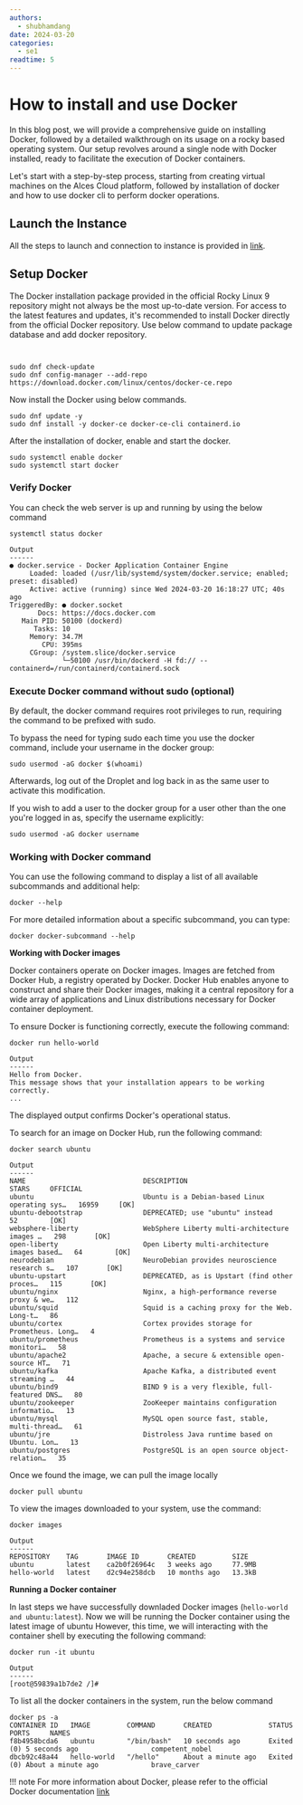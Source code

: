 ```yaml
---
authors:
  - shubhamdang
date: 2024-03-20
categories:
  - se1
readtime: 5
---
```


# How to install and use Docker

In this blog post, we will provide a comprehensive guide on installing Docker, followed by a detailed walkthrough on its usage on a rocky based operating system. Our setup revolves around a single node with Docker installed, ready to facilitate the execution of Docker containers.


Let's start with a step-by-step process, starting from creating virtual machines on the Alces Cloud platform, followed by installation of docker and how to use docker cli to perform docker operations.
<!-- more -->

## Launch the Instance  
All the steps to launch and connection to instance is provided in [link](../../docs/starter/instance.md).


## Setup Docker

The Docker installation package provided in the official Rocky Linux 9 repository might not always be the most up-to-date version. For access to the latest features and updates, it's recommended to install Docker directly from the official Docker repository. Use below command to update package database and add docker repository.

```


sudo dnf check-update
sudo dnf config-manager --add-repo https://download.docker.com/linux/centos/docker-ce.repo
```

Now install the Docker using below commands.

```
sudo dnf update -y
sudo dnf install -y docker-ce docker-ce-cli containerd.io
```

After the installation of docker, enable and start the docker. 
```
sudo systemctl enable docker
sudo systemctl start docker
```

### Verify Docker
You can check the web server is up and running by using the below command 
```
systemctl status docker

Output
------
● docker.service - Docker Application Container Engine
     Loaded: loaded (/usr/lib/systemd/system/docker.service; enabled; preset: disabled)
     Active: active (running) since Wed 2024-03-20 16:18:27 UTC; 40s ago
TriggeredBy: ● docker.socket
       Docs: https://docs.docker.com
   Main PID: 50100 (dockerd)
      Tasks: 10
     Memory: 34.7M
        CPU: 395ms
     CGroup: /system.slice/docker.service
             └─50100 /usr/bin/dockerd -H fd:// --containerd=/run/containerd/containerd.sock
```


### Execute Docker command without sudo (optional)
By default, the docker command requires root privileges to run, requiring the command to be prefixed with sudo.

To bypass the need for typing sudo each time you use the docker command, include your username in the docker group:
```
sudo usermod -aG docker $(whoami)
```
Afterwards, log out of the Droplet and log back in as the same user to activate this modification.


If you wish to add a user to the docker group for a user other than the one you're logged in as, specify the username explicitly:
```
sudo usermod -aG docker username
```

### Working with Docker command

You can use  the following command to display a list of all available subcommands and additional help:
```
docker --help
```

For more detailed information about a specific subcommand, you can type:
```
docker docker-subcommand --help
```

**Working with Docker images**

Docker containers operate on Docker images. Images are fetched from Docker Hub, a registry operated by Docker. Docker Hub enables anyone to construct and share their Docker images, making it a central repository for a wide array of applications and Linux distributions necessary for Docker container deployment.

To ensure Docker is functioning correctly, execute the following command:
```
docker run hello-world

Output
------
Hello from Docker.
This message shows that your installation appears to be working correctly.
...
```

The displayed output confirms Docker's operational status.

To search for an image on Docker Hub, run the following command:
```
docker search ubuntu

Output
------
NAME                             DESCRIPTION                                     STARS     OFFICIAL
ubuntu                           Ubuntu is a Debian-based Linux operating sys…   16959     [OK]
ubuntu-debootstrap               DEPRECATED; use "ubuntu" instead                52        [OK]
websphere-liberty                WebSphere Liberty multi-architecture images …   298       [OK]
open-liberty                     Open Liberty multi-architecture images based…   64        [OK]
neurodebian                      NeuroDebian provides neuroscience research s…   107       [OK]
ubuntu-upstart                   DEPRECATED, as is Upstart (find other proces…   115       [OK]
ubuntu/nginx                     Nginx, a high-performance reverse proxy & we…   112
ubuntu/squid                     Squid is a caching proxy for the Web. Long-t…   86
ubuntu/cortex                    Cortex provides storage for Prometheus. Long…   4
ubuntu/prometheus                Prometheus is a systems and service monitori…   58
ubuntu/apache2                   Apache, a secure & extensible open-source HT…   71
ubuntu/kafka                     Apache Kafka, a distributed event streaming …   44
ubuntu/bind9                     BIND 9 is a very flexible, full-featured DNS…   80
ubuntu/zookeeper                 ZooKeeper maintains configuration informatio…   13
ubuntu/mysql                     MySQL open source fast, stable, multi-thread…   61
ubuntu/jre                       Distroless Java runtime based on Ubuntu. Lon…   13
ubuntu/postgres                  PostgreSQL is an open source object-relation…   35
```

Once we found the image, we can pull the image locally
```
docker pull ubuntu
```

To view the images downloaded to your system, use the command:
```
docker images

Output
------
REPOSITORY    TAG       IMAGE ID       CREATED         SIZE
ubuntu        latest    ca2b0f26964c   3 weeks ago     77.9MB
hello-world   latest    d2c94e258dcb   10 months ago   13.3kB
```

**Running a Docker container**

In last steps we have successfully downladed Docker images (`hello-world and ubuntu:latest`).
Now we will be running the Docker container using the latest image of ubuntu However, this time, we will interacting with the container shell by executing the following command:

```
docker run -it ubuntu

Output
------
[root@59839a1b7de2 /]#
```

To list all the docker containers in the system, run the below command 
```
docker ps -a
CONTAINER ID   IMAGE         COMMAND       CREATED              STATUS                          PORTS     NAMES
f8b4958bcda6   ubuntu        "/bin/bash"   10 seconds ago       Exited (0) 5 seconds ago                  competent_nobel
dbcb92c48a44   hello-world   "/hello"      About a minute ago   Exited (0) About a minute ago             brave_carver
```
!!! note
    For more information about Docker, please refer to the official Docker documentation [link](https://docs.docker.com/get-started/overview/)






